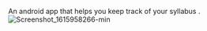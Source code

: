An android app that helps you keep track of your syllabus .
![Screenshot_1615958266-min](https://user-images.githubusercontent.com/57010722/111418940-91c79480-870e-11eb-9f86-ceb7290657cb.png)
